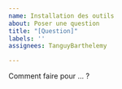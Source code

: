```yaml
---
name: Installation des outils
about: Poser une question
title: "[Question]"
labels: ''
assignees: TanguyBarthelemy

---
```


Comment faire pour ... ?

